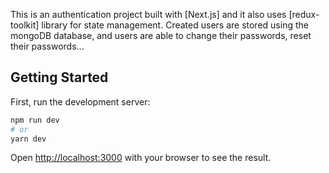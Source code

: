 This is an authentication project built with [Next.js] and it also uses [redux-toolkit] library for state management. Created users are stored using the mongoDB database, and users are able to change their passwords, reset their passwords...

## Getting Started

First, run the development server:

```bash
npm run dev
# or
yarn dev
```

Open [http://localhost:3000](http://localhost:3000) with your browser to see the result.

